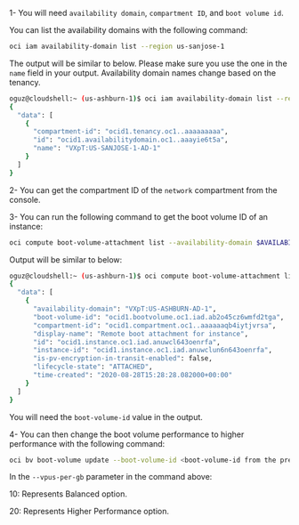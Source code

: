 1- You will need ```availability domain```, ```compartment ID```, and ```boot volume id```.

You can list the availability domains with the following command:

```sh
oci iam availability-domain list --region us-sanjose-1
```

The output will be similar to below. Please make sure you use the one in the `name` field in your output. Availability domain names change based on the tenancy.

```sh
oguz@cloudshell:~ (us-ashburn-1)$ oci iam availability-domain list --region us-sanjose-1
{
  "data": [
    {
      "compartment-id": "ocid1.tenancy.oc1..aaaaaaaaa",
      "id": "ocid1.availabilitydomain.oc1..aaayie6t5a",
      "name": "VXpT:US-SANJOSE-1-AD-1"
    }
  ]
}
```

2- You can get the compartment ID of the `network` compartment from the console.


3- You can run the following command to get the boot volume ID of an instance:

```sh
oci compute boot-volume-attachment list --availability-domain $AVAILABILITY_DOMAIN --compartment-id $COMPARTMENT_ID --instance-id $INSTANCE_ID
```

Output will be similar to below:

```sh
oguz@cloudshell:~ (us-ashburn-1)$ oci compute boot-volume-attachment list --availability-domain VXpT:US-ASHBURN-AD-1 --compartment-id ocid1.compartment.oc1..aaaaaaaamgpf7k52h2qbh4iytjvrsa --instance-id ocid1.instance.oc1.iad.anuwcyzqj3tun6n643oenrfa
{
  "data": [
    {
      "availability-domain": "VXpT:US-ASHBURN-AD-1",
      "boot-volume-id": "ocid1.bootvolume.oc1.iad.ab2o45cz6wmfd2tga",
      "compartment-id": "ocid1.compartment.oc1..aaaaaaqb4iytjvrsa",
      "display-name": "Remote boot attachment for instance",
      "id": "ocid1.instance.oc1.iad.anuwcl643oenrfa",
      "instance-id": "ocid1.instance.oc1.iad.anuwclun6n643oenrfa",
      "is-pv-encryption-in-transit-enabled": false,
      "lifecycle-state": "ATTACHED",
      "time-created": "2020-08-28T15:28:28.082000+00:00"
    }
  ]
}
```

You will need the `boot-volume-id` value in the output.

4- You can then change the boot volume performance to higher performance with the following command:

```sh
oci bv boot-volume update --boot-volume-id <boot-volume-id from the previous step> --vpus-per-gb 20
```


In the `--vpus-per-gb` parameter in the command above:

10: Represents Balanced option.

20: Represents Higher Performance option.
